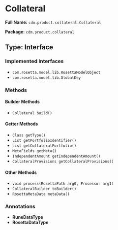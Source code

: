 # Collateral

**Full Name:** `cdm.product.collateral.Collateral`

**Package:** `cdm.product.collateral`

## Type: Interface

### Implemented Interfaces

- `com.rosetta.model.lib.RosettaModelObject`
- `com.rosetta.model.lib.GlobalKey`

### Methods

#### Builder Methods

- `Collateral build()`

#### Getter Methods

- `Class getType()`
- `List getPortfolioIdentifier()`
- `List getCollateralPortfolio()`
- `MetaFields getMeta()`
- `IndependentAmount getIndependentAmount()`
- `CollateralProvisions getCollateralProvisions()`

#### Other Methods

- `void process(RosettaPath arg0, Processor arg1)`
- `CollateralBuilder toBuilder()`
- `RosettaMetaData metaData()`

### Annotations

- **RuneDataType**
- **RosettaDataType**

